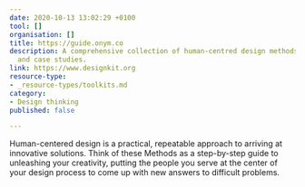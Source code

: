 ```yaml
---
date: 2020-10-13 13:02:29 +0100
tool: []
organisation: []
title: https://guide.onym.co
description: A comprehensive collection of human-centred design methods, mindsets
  and case studies.
link: https://www.designkit.org
resource-type:
- _resource-types/toolkits.md
category:
- Design thinking
published: false

---
```

Human-centered design is a practical, repeatable approach to arriving at innovative solutions. Think of these Methods as a step-by-step guide to unleashing your creativity, putting the people you serve at the center of your design process to come up with new answers to difficult problems.